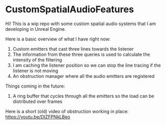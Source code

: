 # CustomSpatialAudioFeatures
Hi! This is a wip repo with some custom spatial audio systems that I am developing in Unreal Engine. 

Here is a basic overview of what I have right now: 
1. Custom emitters that cast three lines towards the listener
2. The information from these three queries is used to calculate the intensity of the filtering
3. I am caching the listener position so we can stop the line tracing if the listener is not moving
4. An obstruction manager where all the audio emitters are registered

Things coming in the future: 
1. A ring buffer that cycles through all the emitters so the load can be distributed over frames 

Here is a short (old) video of obstruction working in place: https://youtu.be/DIZFPNkLBeo 
